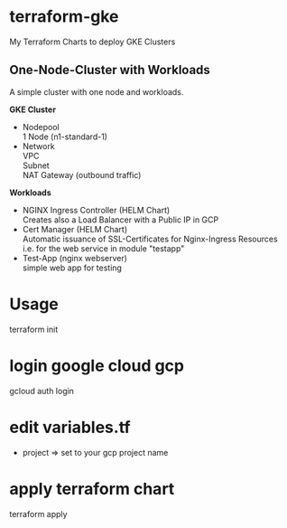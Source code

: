 # terraform-gke
My Terraform Charts to deploy GKE Clusters

## One-Node-Cluster with Workloads
A simple cluster with one node and workloads.

**GKE Cluster**

- Nodepool<br />
  1 Node (n1-standard-1)
- Network<br />
  VPC <br />
  Subnet <br />
  NAT Gateway (outbound traffic)<br />

**Workloads**

- NGINX Ingress Controller (HELM Chart)<br />
  Creates also a Load Balancer with a Public IP in GCP
- Cert Manager (HELM Chart)<br />
  Automatic issuance of SSL-Certificates for Nginx-Ingress Resources<br />
  i.e. for the web service in module "testapp"
- Test-App (nginx webserver)<br />
  simple web app for testing

# Usage

terraform init

# login google cloud gcp
gcloud auth login

# edit variables.tf
- project => set to your gcp project name

# apply terraform chart
terraform apply
```